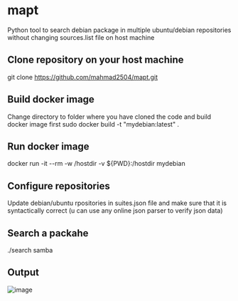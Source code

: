 # mapt
Python tool to search debian package in multiple ubuntu/debian repositories  without changing sources.list file on host machine

## Clone repository on your host machine 
git clone https://github.com/mahmad2504/mapt.git

## Build docker image 
Change directory to folder where you have cloned the code and build docker image first
sudo docker build -t "mydebian:latest" .

## Run docker image
docker run -it --rm  -w /hostdir -v ${PWD}:/hostdir mydebian  

## Configure repositories

Update debian/ubuntu rpositories in suites.json file and make sure that it is syntactically correct (u can use any online json parser to verify json data)

## Search a packahe
./search samba 

## Output
![image](https://github.com/mahmad2504/mapt/assets/15646324/23e7d050-fb7d-4e8f-85bc-26e8b5b88a72)






